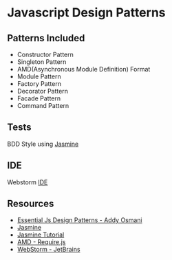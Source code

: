 # Javascript Design Patterns

## Patterns Included

* Constructor Pattern
* Singleton Pattern
* AMD(Asynchronous Module Definition) Format
* Module Pattern
* Factory Pattern
* Decorator Pattern
* Facade Pattern
* Command Pattern



## Tests
BDD Style using [Jasmine](http://pivotal.github.io/jasmine/)

## IDE
Webstorm [IDE](http://www.jetbrains.com/webstorm/)

## Resources
* [Essential Js Design Patterns - Addy Osmani](http://addyosmani.com/resources/essentialjsdesignpatterns/book/)
* [Jasmine](http://pivotal.github.io/jasmine/)
* [Jasmine Tutorial](http://code.tutsplus.com/tutorials/testing-your-javascript-with-jasmine--net-21229)
* [AMD - Require.js](http://requirejs.org/)
* [WebStorm - JetBrains](http://www.jetbrains.com/webstorm/)

